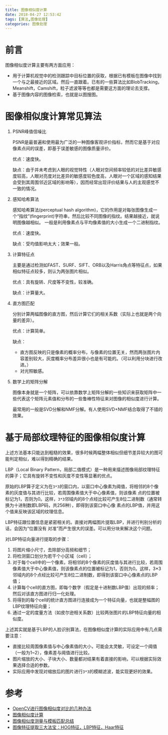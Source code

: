 ```yaml
---
title: 图像相似度计算
date: 2018-04-27 12:53:42
tags: [算法,图像处理]
categories: 图像处理
---
```


# 前言

图像相似度计算主要有两方面应用：

- 用于计算机视觉中的检测跟踪中目标位置的获取，根据已有模板在图像中找到一个与之最接近的区域。然后一直跟着。已有的一些算法比如BlobTracking，Meanshift，Camshift，粒子滤波等等也都是需要这方面的理论去支撑。
- 基于图像内容的图像检索，也就是以图搜图。

<!-- more -->

# 图像相似度计算常见算法

1. PSNR峰值信噪比

   PSNR是最普遍和使用最为广泛的一种图像客观评价指标，然而它是基于对应像素点间的误差，即基于误差敏感的图像质量评价。

   优点：速度快。

   缺点：由于并未考虑到人眼的视觉特性（人眼对空间频率较低的对比差异敏感度较高，人眼对亮度对比差异的敏感度较色度高，人眼对一个区域的感知结果会受到其周围邻近区域的影响等），因而经常出现评价结果与人的主观感觉不一致的情况。

2. 感知哈希算法

   感知哈希算法(perceptual hash algorithm)，它的作用是对每张图像生成一个“指纹”(fingerprint)字符串，然后比较不同图像的指纹。结果越接近，就说明图像越相似。 一般是利用像素点与平均像素值的大小生成一个二进制指纹。

   优点：速度快。

   缺点：受均值影响太大；效果一般。

3. 计算特征点

   主要是通过检测如FAST、SURF、SIFT、ORB以及Harris角点等特征点，如果相似特征点较多，则认为两张图片相似。

   优点：具有旋转、尺度等不变性，较准确。

   缺点：计算量大。

4. 直方图匹配

   分别计算两幅图像的直方图，然后计算它们的相关系数（实际上也就是两个向量的差异）。

   优点：计算简单。

   缺点：

   - 直方图反映的只是像素的概率分布，与像素的位置无关，然而两张图片内容差别较大，灰度概率分布差异很小也是有可能的。（可以利用分块进行改进。）
   - 对光照敏感。

5. 数学上的矩阵分解

   图像本身就是一个矩阵，可以依靠数学上矩阵分解的一些知识来获取矩阵中一些代表这个矩阵元素值和分布的一些鲁棒性特征来对图像的相似度进行计算。

   最常用的一般是SVD分解和NMF分解。有人使用SVD+NMF结合取得了不错的效果。

# 基于局部纹理特征的图像相似度计算

上述方法基本只能达到粗糙的效果，很多时候两幅整体相似但细节差异较大的图可能判定相似，难以得到精确的结果。

LBP（Local Binary Pattern，局部二值模式）是一种用来描述图像局部纹理特征的算子；它具有旋转不变性和灰度不变性等显著的优点。

原始的LBP算子定义为在`3*3`的窗口内，以窗口中心像素为阈值，将相邻的8个像素的灰度值与其进行比较，若周围像素值大于中心像素值，则该像素 点的位置被标记为1，否则为0。这样，`3*3`邻域内的8个点经比较可产生8位二进制数（通常转换为十进制数即LBP码，共256种），即得到该窗口中心像 素点的LBP值，并用这个值来反映该区域的纹理信息。

LBP特征跟位置信息是紧密相关的。直接对两幅图片提取LBP，并进行判别分析的话，会因为“位置没有 对准”而产生很大的误差。可以用分块来解决这个问题。

对LBP特征向量进行提取的步骤：

1. 将图片缩小尺寸，去除部分高频和细节；
2. 将检测窗口划分为若干个小区域（cell）；
3. 对于每个cell中的一个像素，将相邻的8个像素的灰度值与其进行比较，若周围像素值大于中心像素值，则该像素点的位置被标记为1，否则为0。这样，3*3邻域内的8个点经比较可产生8位二进制数，即得到该窗口中心像素点的LBP值；
4. 计算每个cell的直方图，即每个数字（假定是十进制数LBP值）出现的频率；然后对该直方图进行归一化处理。
5. 将得到的每个cell的统计直方图进行连接成为一个特征向量，也就是整幅图的LBP纹理特征向量；
6. 通过一定的度量方法（如皮尔逊相关系数）比较两张图片的LBP特征向量的相似度。

上述其实就是基于LBP的人脸识别算法，在图像相似度计算的实际应用中有几点需要注意：

- 直接比较周围像素值与中心像素值的大小，可能会太灵敏，可设定一个阈值（一般为1~2），像素差与阈值进行比较。
- 图片缩放的大小、子块大小、数量都对结果有着直接的影响，可以根据实际效果选择合适的参数。
- 实际应用中发现对缩放后的图片进行`3*3`的模糊滤波，能实现更好的效果。

# 参考

- [OpenCV进行图像相似度对比的几种办法](http://blog.csdn.net/wangyaninglm/article/details/43853435)
- [图像相似度计算](http://blog.csdn.net/a784763307/article/details/13295693)
- [图像相似度测量与模板匹配总结](http://blog.csdn.net/lg1259156776/article/details/47037583)
- [图像特征提取三大法宝：HOG特征，LBP特征，Haar特征](http://dataunion.org/20584.html)